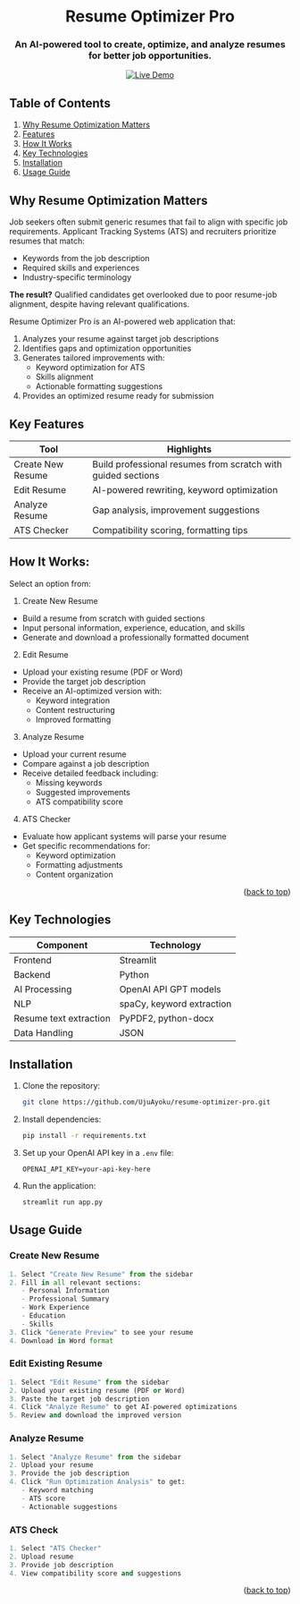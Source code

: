 <a id="readme-top"></a>

<div align="center">
  <h1>Resume Optimizer Pro</h1>
  <h3>An AI-powered tool to create, optimize, and analyze resumes for better job opportunities.</h3>
  
  [![Live Demo](https://img.shields.io/badge/Try-Live_Demo-green)](https://resumeoptimizerpro.streamlit.app/)

</div>

## Table of Contents
1. [Why Resume Optimization Matters](#challenge)
2. [Features](#features)
3. [How It Works](#how-it-works)
4. [Key Technologies](#technologies)
5. [Installation](#installation)
6. [Usage Guide](#usage)

<a name="challenge"></a>
## Why Resume Optimization Matters

Job seekers often submit generic resumes that fail to align with specific job requirements. Applicant Tracking Systems (ATS) and recruiters prioritize resumes that match:
- Keywords from the job description
- Required skills and experiences
- Industry-specific terminology

**The result?** Qualified candidates get overlooked due to poor resume-job alignment, despite having relevant qualifications.

Resume Optimizer Pro is an AI-powered web application that:
1. Analyzes your resume against target job descriptions
2. Identifies gaps and optimization opportunities
3. Generates tailored improvements with:
   - Keyword optimization for ATS
   - Skills alignment
   - Actionable formatting suggestions
4. Provides an optimized resume ready for submission

<a name="features"></a>
## Key Features

| Tool              | Highlights |
|-------------------|------------|
| Create New Resume | Build professional resumes from scratch with guided sections |
| Edit Resume       | AI-powered rewriting, keyword optimization |
| Analyze Resume    | Gap analysis, improvement suggestions |
| ATS Checker       | Compatibility scoring, formatting tips |


<a name="how-it-works"></a>
## How It Works: 

Select an option from:  

1. Create New Resume
- Build a resume from scratch with guided sections
- Input personal information, experience, education, and skills
- Generate and download a professionally formatted document

2. Edit Resume
- Upload your existing resume (PDF or Word)
- Provide the target job description
- Receive an AI-optimized version with:
  - Keyword integration
  - Content restructuring
  - Improved formatting

3. Analyze Resume
- Upload your current resume
- Compare against a job description
- Receive detailed feedback including:
  - Missing keywords
  - Suggested improvements
  - ATS compatibility score

4. ATS Checker
- Evaluate how applicant systems will parse your resume
- Get specific recommendations for:
  - Keyword optimization
  - Formatting adjustments
  - Content organization
<p align="right">(<a href="#readme-top">back to top</a>)</p>


<a name="technologies"></a>
## Key Technologies  

| Component          | Technology |
|--------------------|------------|
| Frontend           | Streamlit  |
| Backend            | Python     |
| AI Processing      | OpenAI API  GPT models|
| NLP                | spaCy, keyword extraction  |
| Resume text extraction| PyPDF2, python-docx |
| Data Handling | JSON |


<a name="installation"></a>
## Installation  

1. Clone the repository:
   ```bash
   git clone https://github.com/UjuAyoku/resume-optimizer-pro.git
   ```

2. Install dependencies:
   ```bash
   pip install -r requirements.txt
   ```

3. Set up your OpenAI API key in a `.env` file:
   ```
   OPENAI_API_KEY=your-api-key-here
   ```

4. Run the application:
   ```bash
   streamlit run app.py
   ```

<a name="usage"></a>
## Usage Guide  
### Create New Resume
```python
1. Select "Create New Resume" from the sidebar
2. Fill in all relevant sections:
   - Personal Information
   - Professional Summary
   - Work Experience
   - Education
   - Skills
3. Click "Generate Preview" to see your resume
4. Download in Word format
```

### Edit Existing Resume
```python
1. Select "Edit Resume" from the sidebar
2. Upload your existing resume (PDF or Word)
3. Paste the target job description
4. Click "Analyze Resume" to get AI-powered optimizations
5. Review and download the improved version
```

### Analyze Resume
```python
1. Select "Analyze Resume" from the sidebar
2. Upload your resume
3. Provide the job description
4. Click "Run Optimization Analysis" to get:
   - Keyword matching
   - ATS score
   - Actionable suggestions
```

### ATS Check
```python
1. Select "ATS Checker"
2. Upload resume
3. Provide job description
4. View compatibility score and suggestions
```
<p align="right">(<a href="#readme-top">back to top</a>)</p>

 
 
